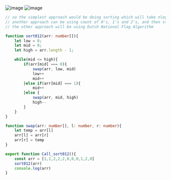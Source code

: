![image](https://github.com/user-attachments/assets/afe3d825-3d5b-47bf-8879-f6097b7ddbd7)
![image](https://github.com/user-attachments/assets/65c55f44-8d6d-4255-8fda-37571b4a8e3c)


```ts
// so the simplest approach would be doing sorting which will take nlog(n)
// another approach can be using count of 0's, 1's and 2's, and then start replacing in the original array this will have O(2N) TC and SC: O(1)
// the other approach will be using Dutch National Flag Algorithm 

function sort012(arr: number[]){
    let low = 0;
    let mid = 0;
    let high = arr.length - 1;

    while(mid <= high){
        if(arr[mid] === 0){
            swap(arr, low, mid)
            low++
            mid++
        }else if(arr[mid] === 1){
            mid++
        }else {
            swap(arr, mid, high)
            high--
        }
    }
}

function swap(arr: number[], l: number, r: number){
    let temp = arr[l]
    arr[l] = arr[r]
    arr[r] = temp
}

export function Call_sort012(){
    const arr = [1,1,2,2,2,0,0,0,1,2,0]
    sort012(arr)
    console.log(arr)
}

```
